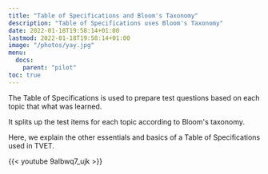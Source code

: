 ```yaml
---
title: "Table of Specifications and Bloom's Taxonomy"
description: "Table of Specifications uses Bloom's Taxonomy"
date: 2022-01-18T19:58:14+01:00
lastmod: 2022-01-18T19:58:14+01:00
image: "/photos/yay.jpg"
menu:
  docs:
    parent: "pilot"    
toc: true
---
```



The Table of Specifications is used to prepare test questions based on each topic that what was learned. 

It splits up the test items for each topic according to Bloom's taxonomy.  

Here, we explain the other essentials and basics of a Table of Specifications used in TVET.


{{< youtube 9aIbwq7_ujk >}}

